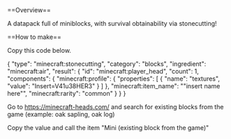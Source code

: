 ==Overview==

A datapack full of miniblocks, with survival obtainability via stonecutting!


==How to make==

Copy this code below. 

{
  "type": "minecraft:stonecutting",
  "category": "blocks",
  "ingredient": "minecraft:air",
  "result": {
    "id": "minecraft:player_head",
    "count": 1,
    "components": {
      "minecraft:profile": {
        "properties": [
          {
            "name": "textures",
            "value": "Insert=V41u38HER3"
          }
        ]
      },
      "minecraft:item_name": "\"insert name here\"",
      "minecraft:rarity": "common"
    }
  }
}

Go to https://minecraft-heads.com/ and search for existing blocks from the game (example: oak sapling, oak log)

Copy the value and call the item "Mini (existing block from the game)"
